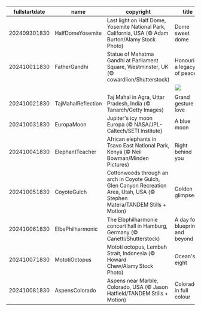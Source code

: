 |fullstartdate|name|copyright|title|image|
|--|--|--|--|--|
202409301830|HalfDomeYosemite|Last light on Half Dome, Yosemite National Park, California, USA (© Adam Burton/Alamy Stock Photo)|Dome sweet dome|![](/en-IN/2024/10/202409301830HalfDomeYosemite.jpg)|
202410011830|FatherGandhi|Statue of Mahatma Gandhi at Parliament Square, Westminster, UK (© cowardlion/Shutterstock)|Honouring a legacy of peace|![](/en-IN/2024/10/202410011830FatherGandhi.jpg)|
||||![](/en-IN/2024/10/.jpg)|
202410021830|TajMahalReflection|Taj Mahal in Agra, Uttar Pradesh, India (© Tanarch/Getty Images)|Grand gesture of love|![](/en-IN/2024/10/202410021830TajMahalReflection.jpg)|
202410031830|EuropaMoon|Jupiter's icy moon Europa (© NASA/JPL-Caltech/SETI Institute)|A blue moon|![](/en-IN/2024/10/202410031830EuropaMoon.jpg)|
202410041830|ElephantTeacher|African elephants in Tsavo East National Park, Kenya (© Neil Bowman/Minden Pictures)|Right behind you|![](/en-IN/2024/10/202410041830ElephantTeacher.jpg)|
202410051830|CoyoteGulch|Cottonwoods through an arch in Coyote Gulch, Glen Canyon Recreation Area, Utah, USA (© Stephen Matera/TANDEM Stills + Motion)|Golden glimpses|![](/en-IN/2024/10/202410051830CoyoteGulch.jpg)|
202410061830|ElbePhilharmonic|The Elbphilharmonie concert hall in Hamburg, Germany (© Canetti/Shutterstock)|A day for blueprints and beyond|![](/en-IN/2024/10/202410061830ElbePhilharmonic.jpg)|
202410071830|MototiOctopus|Mototi octopus, Lembeh Strait, Indonesia (© Howard Chew/Alamy Stock Photo)|Ocean's eight|![](/en-IN/2024/10/202410071830MototiOctopus.jpg)|
202410081830|AspensColorado|Aspens near Marble, Colorado, USA (© Jason Hatfield/TANDEM Stills + Motion)|Colorado in full colour|![](/en-IN/2024/10/202410081830AspensColorado.jpg)|
